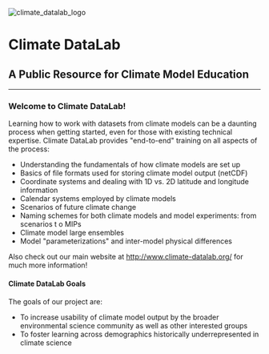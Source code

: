 ![climate_datalab_logo](https://github.com/climate-datalab/.github/assets/26262113/49c05f13-58cd-4ea0-b0ef-eaad10b9733e)

# Climate DataLab

## A Public Resource for Climate Model Education

---------------------------

### Welcome to Climate DataLab!

Learning how to work with datasets from climate models can be a daunting process when getting started, even for those with existing technical expertise. Climate DataLab provides "end-to-end" training on all aspects of the process:
- Understanding the fundamentals of how climate models are set up
- Basics of file formats used for storing climate model output (netCDF)
- Coordinate systems and dealing with 1D vs. 2D latitude and longitude information
- Calendar systems employed by climate models
- Scenarios of future climate change
- Naming schemes for both climate models and model experiments: from scenarios t
o MIPs
- Climate model large ensembles
- Model "parameterizations" and inter-model physical differences

Also check out our main website at http://www.climate-datalab.org/ for much more information!


#### Climate DataLab Goals
The goals of our project are:
- To increase usability of climate model output by the broader environmental science community as well as other interested groups
- To foster learning across demographics historically underrepresented in climate science 
